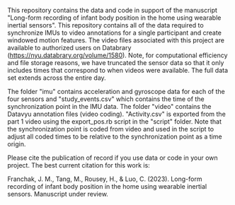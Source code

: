 This repository contains the data and code in support of the manuscript "Long-form recording of infant body position in the home using wearable inertial sensors". This repository contains all of the data required to synchronize IMUs to video annotations for a single participant and create windowed motion features. The video files associated with this project are available to authorized users on Databrary (https://nyu.databrary.org/volume/1580). Note, for computational efficiency and file storage reasons, we have truncated the sensor data so that it only includes times that correspond to when videos were available. The full data set extends across the entire day.

The folder "imu" contains acceleration and gyroscope data for each of the four sensors and "study_events.csv" which contains the time of the synchronization point in the IMU data. The folder "video" contains the Datavyu annotation files (video coding). "Activity.csv" is exported from the part 1 video using the export_pos.rb script in the "script" folder. Note that the synchronization point is coded from video and used in the script to adjust all coded times to be relative to the synchronization point as a time origin. 

Please cite the publication of record if you use data or code in your own project. The best current citation for this work is:

Franchak, J. M., Tang, M., Rousey, H., & Luo, C. (2023). Long-form recording of infant body position in the home using wearable inertial sensors. Manuscript under review.
